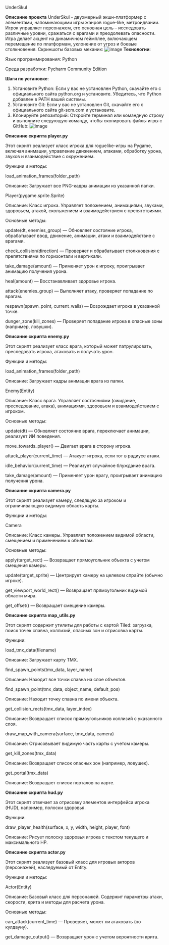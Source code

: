 UnderSkul

**Описание проекта**
UnderSkul - двухмерный экшн-платформер с элементами, напоминающими игры жанров rogue-like, метроидвании. Игрок управляет персонажем, его основная цель – исследовать различные уровни, сражаться с врагами и преодолевать опасности. Игра делает акцент на динамичном геймплее, включающем перемещение по платформам, уклонение от угроз и боевые столкновения.
Скриншоты базовых механик:
![image](https://github.com/user-attachments/assets/d57e96b5-f6f1-4130-b55b-cb4e61b5d649)
**Технологии**:

Язык программирования: Python

Среда разработки: Pycharm Community Edition

**Шаги по установке**:
1.	Установите Python: Если у вас не установлен Python, скачайте его с официального сайта python.org и установите. Убедитесь, что Python добавлен в PATH вашей системы.
2.	Установите Git: Если у вас не установлен Git, скачайте его с официального сайта git-scm.com и установите.
3.	Клонируйте репозиторий: Откройте терминал или командную строку и выполните следующую команду, чтобы скопировать файлы игры с GitHub:
   ![image](https://github.com/user-attachments/assets/9725626c-bd4a-4179-ba68-5cb534e27983)

**Описание скрипта player.py**

Этот скрипт реализует класс игрока для roguelike-игры на Pygame, включая анимации, управление движением, атаками, обработку урона, звуков и взаимодействие с окружением.

Функции и методы:

load_animation_frames(folder_path)

Описание: Загружает все PNG-кадры анимации из указанной папки.

Player(pygame.sprite.Sprite)

Описание: Класс игрока. Управляет положением, анимациями, звуками, здоровьем, атакой, скольжением и взаимодействием с препятствиями.

Основные методы:

update(dt, enemies_group) — Обновляет состояние игрока, обрабатывает ввод, движение, анимации, атаки и взаимодействие с врагами.

check_collision(direction) — Проверяет и обрабатывает столкновения с препятствиями по горизонтали и вертикали.

take_damage(amount) — Применяет урон к игроку, проигрывает анимацию получения урона.

heal(amount) — Восстанавливает здоровье игрока.

attack(enemies_group) — Выполняет атаку, проверяет попадание по врагам.

respawn(spawn_point, current_walls) — Возрождает игрока в указанной точке.

dunger_zone(kill_zones) — Проверяет попадание игрока в опасные зоны (например, ловушки).

**Описание скрипта enemy.py**

Этот скрипт реализует класс врага, который может патрулировать, преследовать игрока, атаковать и получать урон.

Функции и методы:

load_animation_frames(folder_path)

Описание: Загружает кадры анимации врага из папки.

Enemy(Entity)

Описание: Класс врага. Управляет состояниями (ожидание, преследование, атака), анимациями, здоровьем и взаимодействием с игроком.

Основные методы:

update(dt) — Обновляет состояние врага, переключает анимации, реализует ИИ поведения.

move_towards_player() — Двигает врага в сторону игрока.

attack_player(current_time) — Атакует игрока, если тот в радиусе атаки.

idle_behavior(current_time) — Реализует случайное блуждание врага.

take_damage(amount) — Применяет урон врагу, проигрывает анимацию получения урона.

**Описание скрипта camera.py**

Этот скрипт реализует камеру, следящую за игроком и ограничивающую видимую область карты.

Функции и методы:

Camera

Описание: Класс камеры. Управляет положением видимой области, смещением и применением к объектам.

Основные методы:

apply(target_rect) — Возвращает прямоугольник объекта с учетом смещения камеры.

update(target_sprite) — Центрирует камеру на целевом спрайте (обычно игроке).

get_viewport_world_rect() — Возвращает прямоугольник видимой области мира.

get_offset() — Возвращает смещение камеры.

**Описание скрипта map_utils.py**

Этот скрипт содержит утилиты для работы с картой Tiled: загрузка, поиск точек спавна, коллизий, опасных зон и отрисовка карты.

Функции:

load_tmx_data(filename)

Описание: Загружает карту TMX.

find_spawn_points(tmx_data, layer_name)

Описание: Находит все точки спавна на слое объектов.

find_spawn_point(tmx_data, object_name, default_pos)

Описание: Находит точку спавна по имени объекта.

get_collision_rects(tmx_data, layer_index)

Описание: Возвращает список прямоугольников коллизий с указанного слоя.

draw_map_with_camera(surface, tmx_data, camera)

Описание: Отрисовывает видимую часть карты с учетом камеры.

get_kill_zones(tmx_data)

Описание: Возвращает список опасных зон (например, ловушек).

get_portal(tmx_data)

Описание: Возвращает список порталов на карте.

**Описание скрипта hud.py**

Этот скрипт отвечает за отрисовку элементов интерфейса игрока (HUD), например, полоски здоровья.

Функции:

draw_player_health(surface, x, y, width, height, player, font)

Описание: Рисует полоску здоровья игрока с текстом текущего и максимального HP.

**Описание скрипта actor.py**

Этот скрипт реализует базовый класс для игровых акторов (персонажей), наследуемый от Entity.

Функции и методы:

Actor(Entity)

Описание: Базовый класс для персонажей. Содержит параметры атаки, скорости, крита и методы для расчета урона.

Основные методы:

can_attack(current_time) — Проверяет, может ли атаковать (по кулдауну).

get_damage_output() — Возвращает урон с учетом вероятности крита.

